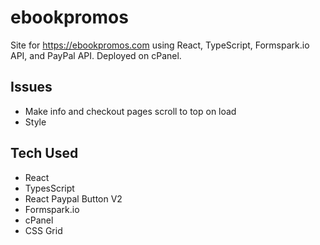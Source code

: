 # ebookpromos

Site for <https://ebookpromos.com> using React, TypeScript, Formspark.io API, and PayPal API. Deployed on cPanel.

## Issues

- Make info and checkout pages scroll to top on load
- Style

## Tech Used

- React
- TypesScript
- React Paypal Button V2
- Formspark.io
- cPanel
- CSS Grid
